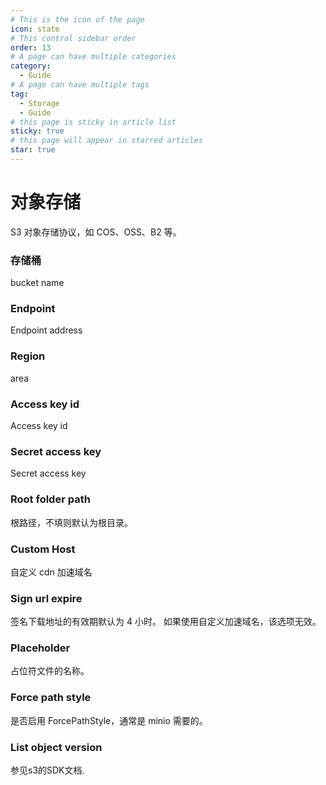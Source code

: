 ```yaml
---
# This is the icon of the page
icon: state
# This control sidebar order
order: 13
# A page can have multiple categories
category:
  - Guide
# A page can have multiple tags
tag:
  - Storage
  - Guide
# this page is sticky in article list
sticky: true
# this page will appear in starred articles
star: true
---
```


# 对象存储

S3 对象存储协议，如 COS、OSS、B2 等。

### 存储桶

bucket name

### Endpoint

Endpoint address

### Region

area

### Access key id

Access key id

### Secret access key

Secret access key

### Root folder path

根路径，不填则默认为根目录。

### Custom Host

自定义 cdn 加速域名

### Sign url expire

签名下载地址的有效期默认为 4 小时。 如果使用自定义加速域名，该选项无效。

### Placeholder

占位符文件的名称。

### Force path style

是否启用 ForcePathStyle，通常是 minio 需要的。

### List object version

参见s3的SDK文档.
